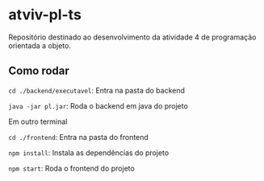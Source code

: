 # atviv-pl-ts
Repositório destinado ao desenvolvimento da atividade 4 de programação orientada a objeto.

## Como rodar

`cd ./backend/executavel`: Entra na pasta do backend

`java -jar pl.jar`: Roda o backend em java do projeto

Em outro terminal

`cd ./frontend`: Entra na pasta do frontend

`npm install`: Instala as dependências do projeto

`npm start`: Roda o frontend do projeto
